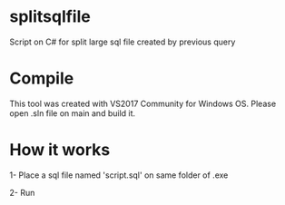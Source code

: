 # splitsqlfile
Script on C# for split large sql file created by previous query
# Compile
This tool was created with VS2017 Community for Windows OS. Please open .sln file on main and build it.
# How it works
1- Place a sql file named 'script.sql' on same folder of .exe

2- Run

